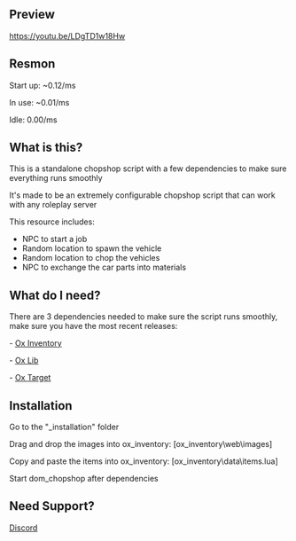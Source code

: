 ## Preview

https://youtu.be/LDgTD1w18Hw 

## Resmon

<p> Start up: ~0.12/ms</p>
<p> In use: ~0.01/ms</p>
<p> Idle: 0.00/ms</p>

## What is this?

<p>This is a standalone chopshop script with a few dependencies to make sure everything runs smoothly</p>

<p>It's made to be an extremely configurable chopshop script that can work with any roleplay server</p>

This resource includes:

- NPC to start a job
- Random location to spawn the vehicle
- Random location to chop the vehicles
- NPC to exchange the car parts into materials

## What do I need?

<p>There are 3 dependencies needed to make sure the script runs smoothly, make sure you have the most recent releases:</p>
<p>- <a href='https://github.com/overextended/ox_inventory/'>Ox Inventory</a></p>
<p>- <a href='https://github.com/overextended/ox_lib/releases/'>Ox Lib</a></p>
<p>- <a href='https://github.com/overextended/ox_target/'>Ox Target</a></p>

## Installation

<p>Go to the "_installation" folder</p>
<p>Drag and drop the images into ox_inventory: [ox_inventory\web\images]</p>
<p>Copy and paste the items into ox_inventory: [ox_inventory\data\items.lua]</p>
<p>Start dom_chopshop after dependencies</p>

## Need Support?
<a href='https://discord.gg/GH4fdmMG5b/'>Discord</a>
